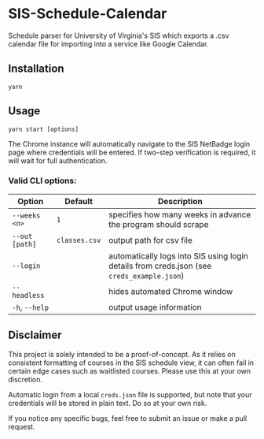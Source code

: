 # SIS-Schedule-Calendar

Schedule parser for University of Virginia's SIS which exports a .csv calendar file for importing into a service like Google Calendar.

## Installation

```
yarn
```

## Usage

```
yarn start [options]
```

The Chrome instance will automatically navigate to the SIS NetBadge login page where credentials will be entered. If two-step verification is required, it will wait for full authentication.

### Valid CLI options:

| Option         | Default       | Description                                                                                |
| -------------- | ------------- | ------------------------------------------------------------------------------------------ |
| `--weeks <n>`  | `1`           | specifies how many weeks in advance the program should scrape                              |
| `--out [path]` | `classes.csv` | output path for csv file                                                                   |
| `--login`      |               | automatically logs into SIS using login details from creds.json (see `creds_example.json`) |
| `--headless`   |               | hides automated Chrome window                                                              |
| `-h`, `--help` |               | output usage information                                                                   |

## Disclaimer

This project is solely intended to be a proof-of-concept. As it relies on consistent formatting of courses in the SIS schedule view, it can often fail in certain edge cases such as waitlisted courses. Please use this at your own discretion.

Automatic login from a local `creds.json` file is supported, but note that your credentials will be stored in plain text. Do so at your own risk.

If you notice any specific bugs, feel free to submit an issue or make a pull request.
